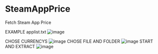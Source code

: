 # SteamAppPrice
Fetch Steam App Price

EXAMPLE applist.txt
![image](https://github.com/MustafaBaypara/SteamAppPrice/assets/94145699/b2e305bd-2faf-4f7c-823a-bc862988bf5f)

CHOSE CURRENCYS
![image](https://github.com/MustafaBaypara/SteamAppPrice/assets/94145699/3f377c7f-1d57-45f4-89be-53638902ae95)
CHOSE FILE AND FOLDER
![image](https://github.com/MustafaBaypara/SteamAppPrice/assets/94145699/a9861f63-b027-47c5-a202-87a903e6f13f)
START AND EXTRACT
![image](https://github.com/MustafaBaypara/SteamAppPrice/assets/94145699/f5f49e03-15d4-4de4-a953-c07b31c9e7e4)


